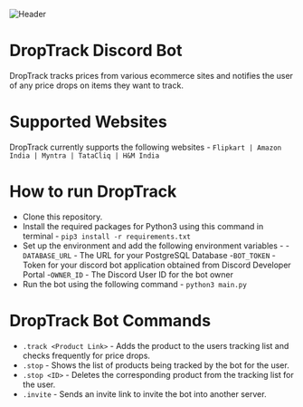 ![Header](https://i.imgur.com/vh2Cjlq.png|width=50px "Header")

# DropTrack Discord Bot
 DropTrack tracks prices from various ecommerce sites and notifies the user of any price drops on items they want to track.
# Supported Websites
 DropTrack currently supports the following websites - `Flipkart | Amazon India | Myntra | TataCliq | H&M India`

# How to run DropTrack

- Clone this repository.
- Install the required packages for Python3 using this command in terminal - `pip3 install -r requirements.txt`
- Set up the environment and add the following environment variables -
  -`DATABASE_URL` - The URL for your PostgreSQL Database
  -`BOT_TOKEN` - Token for your discord bot application obtained from Discord Developer Portal
  -`OWNER_ID` - The Discord User ID for the bot owner
- Run the bot using the following command - `python3 main.py`

# DropTrack Bot Commands

- `.track <Product Link>` - Adds the product to the users tracking list and checks frequently for price drops.
- `.stop` - Shows the list of products being tracked by the bot for the user.
- `.stop <ID>` - Deletes the corresponding product from the tracking list for the user.
- `.invite` - Sends an invite link to invite the bot into another server.
